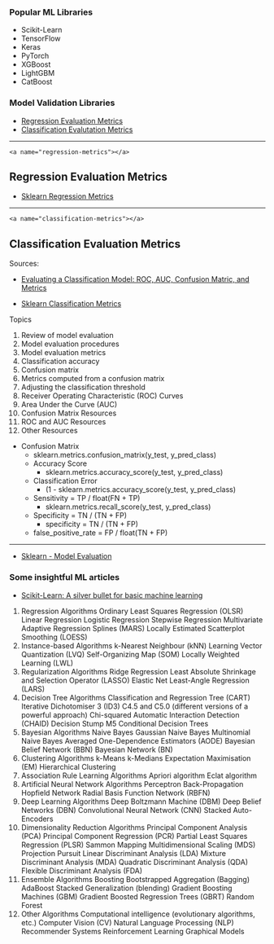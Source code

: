 ### Popular ML Libraries
- Scikit-Learn
- TensorFlow
- Keras
- PyTorch
- XGBoost
- LightGBM
- CatBoost

### Model Validation Libraries
- [Regression Evaluation Metrics](https://github.com/pauldevos/fullstack-data-science/blob/master/machine-learning/README.md#regression-evaluation-metrics)
- [Classification Evalutation Metrics](https://github.com/pauldevos/fullstack-data-science/blob/master/machine-learning/README.md#classification-evaluation-metrics)

----
```<a name="regression-metrics"></a>```
## Regression Evaluation Metrics
- [Sklearn Regression Metrics](https://scikit-learn.org/stable/modules/classes.html#regression-metrics)


-----
```<a name="classification-metrics"></a>```
## Classification Evaluation Metrics
Sources:
- [Evaluating a Classification Model: ROC, AUC, Confusion Matric, and Metrics](https://www.ritchieng.com/machine-learning-evaluate-classification-model/)

- [Sklearn Classification Metrics](https://scikit-learn.org/stable/modules/classes.html#classification-metrics)


Topics
1. Review of model evaluation
1. Model evaluation procedures
1. Model evaluation metrics
1. Classification accuracy
1. Confusion matrix
1. Metrics computed from a confusion matrix
1. Adjusting the classification threshold
1. Receiver Operating Characteristic (ROC) Curves
1. Area Under the Curve (AUC)
1. Confusion Matrix Resources
1. ROC and AUC Resources
1. Other Resources

- Confusion Matrix
  - sklearn.metrics.confusion_matrix(y_test, y_pred_class)
  - Accuracy Score
    - sklearn.metrics.accuracy_score(y_test, y_pred_class)
  - Classification Error
    - (1 - sklearn.metrics.accuracy_score(y_test, y_pred_class)
  - Sensitivity = TP / float(FN + TP)
    - sklearn.metrics.recall_score(y_test, y_pred_class)
  - Specificity = TN / (TN + FP)
    - specificity = TN / (TN + FP)
  - false_positive_rate = FP / float(TN + FP)

-----
- [Sklearn - Model Evaluation](https://scikit-learn.org/stable/modules/model_evaluation.html)






### Some insightful ML articles
- [Scikit-Learn: A silver bullet for basic machine learning](https://medium.com/analytics-vidhya/scikit-learn-a-silver-bullet-for-basic-machine-learning-13c7d8b248ee)





1. Regression Algorithms
Ordinary Least Squares Regression (OLSR)
Linear Regression
Logistic Regression
Stepwise Regression
Multivariate Adaptive Regression Splines (MARS)
Locally Estimated Scatterplot Smoothing (LOESS)
2. Instance-based Algorithms
k-Nearest Neighbour (kNN)
Learning Vector Quantization (LVQ)
Self-Organizing Map (SOM)
Locally Weighted Learning (LWL)
3. Regularization Algorithms
Ridge Regression
Least Absolute Shrinkage and Selection Operator (LASSO)
Elastic Net
Least-Angle Regression (LARS)
4. Decision Tree Algorithms
Classification and Regression Tree (CART)
Iterative Dichotomiser 3 (ID3)
C4.5 and C5.0 (different versions of a powerful approach)
Chi-squared Automatic Interaction Detection (CHAID)
Decision Stump
M5
Conditional Decision Trees
5. Bayesian Algorithms
Naive Bayes
Gaussian Naive Bayes
Multinomial Naive Bayes
Averaged One-Dependence Estimators (AODE)
Bayesian Belief Network (BBN)
Bayesian Network (BN)
6. Clustering Algorithms
k-Means
k-Medians
Expectation Maximisation (EM)
Hierarchical Clustering
7. Association Rule Learning Algorithms
Apriori algorithm
Eclat algorithm
8. Artificial Neural Network Algorithms
Perceptron
Back-Propagation
Hopfield Network
Radial Basis Function Network (RBFN)
9. Deep Learning Algorithms
Deep Boltzmann Machine (DBM)
Deep Belief Networks (DBN)
Convolutional Neural Network (CNN)
Stacked Auto-Encoders
10. Dimensionality Reduction Algorithms
Principal Component Analysis (PCA)
Principal Component Regression (PCR)
Partial Least Squares Regression (PLSR)
Sammon Mapping
Multidimensional Scaling (MDS)
Projection Pursuit
Linear Discriminant Analysis (LDA)
Mixture Discriminant Analysis (MDA)
Quadratic Discriminant Analysis (QDA)
Flexible Discriminant Analysis (FDA)
11. Ensemble Algorithms
Boosting
Bootstrapped Aggregation (Bagging)
AdaBoost
Stacked Generalization (blending)
Gradient Boosting Machines (GBM)
Gradient Boosted Regression Trees (GBRT)
Random Forest
12. Other Algorithms
Computational intelligence (evolutionary algorithms, etc.)
Computer Vision (CV)
Natural Language Processing (NLP)
Recommender Systems
Reinforcement Learning
Graphical Models


